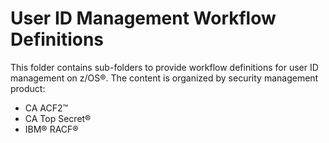 # User ID Management Workflow Definitions
This folder contains sub-folders to provide workflow definitions for user ID management on z/OS®.  The content is organized by security management product:
- CA ACF2™
- CA Top Secret®
- IBM® RACF®
